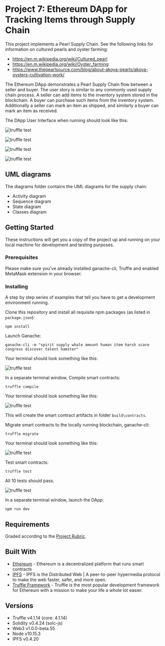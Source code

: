 # Project 7: Ethereum DApp for Tracking Items through Supply Chain

This project implements a Pearl Supply Chain. See the following links for information on cultured pearls and oyster farming:
* https://en.m.wikipedia.org/wiki/Cultured_pearl
* https://en.m.wikipedia.org/wiki/Oyster_farming
* https://www.thepearlsource.com/blog/about-akoya-pearls/akoya-oysters-cultivation-work/

The Ethereum DApp demonstrates a Pearl Supply Chain flow between a seller and buyer. The user story is similar to any commonly used supply chain process. A seller can add items to the inventory system stored in the blockchain. A buyer can purchase such items from the inventory system. Additionally a seller can mark an item as shipped, and similarly a buyer can mark an item as received.

The DApp User Interface when running should look like this:

![truffle test](images/ftc_product_overview.png)

![truffle test](images/ftc_farm_details.png)

![truffle test](images/ftc_product_details.png)

![truffle test](images/ftc_transaction_history.png)

## UML diagrams

The diagrams folder contains the UML diagrams for the supply chain:
* Activity diagram
* Sequence diagram
* State diagram
* Classes diagram

## Getting Started

These instructions will get you a copy of the project up and running on your local machine for development and testing purposes.

### Prerequisites

Please make sure you've already installed ganache-cli, Truffle and enabled MetaMask extension in your browser.

### Installing

A step by step series of examples that tell you have to get a development environment running.

Clone this repository and install all requisite npm packages (as listed in ```package.json```):

```
npm install
```

Launch Ganache:

```
ganache-cli -m "spirit supply whale amount human item harsh scare congress discover talent hamster"
```

Your terminal should look something like this:

![truffle test](images/ganache-cli.png)

In a separate terminal window, Compile smart contracts:

```
truffle compile
```

Your terminal should look something like this:

![truffle test](images/truffle_compile.png)

This will create the smart contract artifacts in folder ```build\contracts```.

Migrate smart contracts to the locally running blockchain, ganache-cli:

```
truffle migrate
```

Your terminal should look something like this:

![truffle test](images/truffle_migrate.png)

Test smart contracts:

```
truffle test
```

All 10 tests should pass.

![truffle test](images/truffle_test.png)

In a separate terminal window, launch the DApp:

```
npm run dev
```

## Requirements

Graded according to the [Project Rubric](https://review.udacity.com/#!/rubrics/1710/view).

## Built With

* [Ethereum](https://www.ethereum.org/) - Ethereum is a decentralized platform that runs smart contracts
* [IPFS](https://ipfs.io/) - IPFS is the Distributed Web | A peer-to-peer hypermedia protocol to make the web faster, safer, and more open.
* [Truffle Framework](http://truffleframework.com/) - Truffle is the most popular development framework for Ethereum with a mission to make your life a whole lot easier.

## Versions

* Truffle v4.1.14 (core: 4.1.14)
* Solidity v0.4.24 (solc-js)
* Web3 v1.0.0-beta.55
* Node v10.15.3
* IPFS v0.4.20
